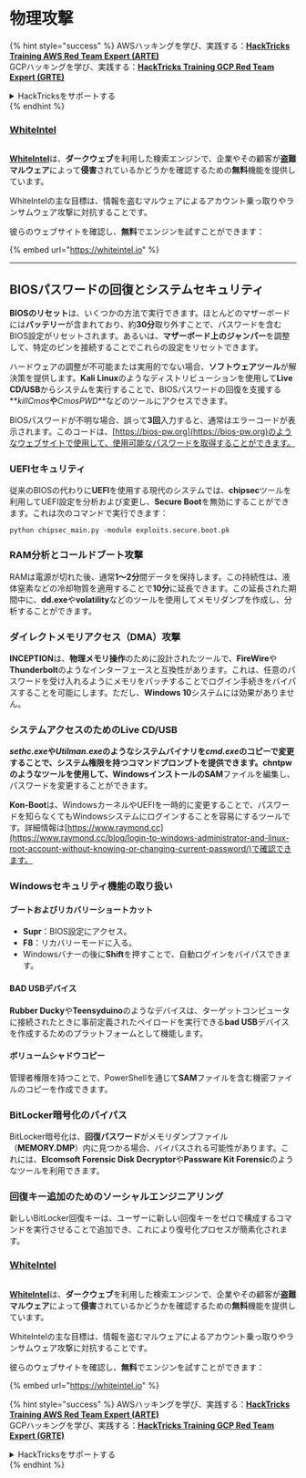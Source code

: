 # 物理攻撃

{% hint style="success" %}
AWSハッキングを学び、実践する：<img src="/.gitbook/assets/arte.png" alt="" data-size="line">[**HackTricks Training AWS Red Team Expert (ARTE)**](https://training.hacktricks.xyz/courses/arte)<img src="/.gitbook/assets/arte.png" alt="" data-size="line">\
GCPハッキングを学び、実践する：<img src="/.gitbook/assets/grte.png" alt="" data-size="line">[**HackTricks Training GCP Red Team Expert (GRTE)**<img src="/.gitbook/assets/grte.png" alt="" data-size="line">](https://training.hacktricks.xyz/courses/grte)

<details>

<summary>HackTricksをサポートする</summary>

* [**サブスクリプションプラン**](https://github.com/sponsors/carlospolop)を確認してください！
* **💬 [**Discordグループ**](https://discord.gg/hRep4RUj7f)または[**Telegramグループ**](https://t.me/peass)に参加するか、**Twitter** 🐦 [**@hacktricks\_live**](https://twitter.com/hacktricks\_live)**をフォローしてください。**
* **[**HackTricks**](https://github.com/carlospolop/hacktricks)および[**HackTricks Cloud**](https://github.com/carlospolop/hacktricks-cloud)のGitHubリポジトリにPRを提出してハッキングトリックを共有してください。**

</details>
{% endhint %}

### [WhiteIntel](https://whiteintel.io)

<figure><img src="/.gitbook/assets/image (1224).png" alt=""><figcaption></figcaption></figure>

[**WhiteIntel**](https://whiteintel.io)は、**ダークウェブ**を利用した検索エンジンで、企業やその顧客が**盗難マルウェア**によって**侵害**されているかどうかを確認するための**無料**機能を提供しています。

WhiteIntelの主な目標は、情報を盗むマルウェアによるアカウント乗っ取りやランサムウェア攻撃に対抗することです。

彼らのウェブサイトを確認し、**無料**でエンジンを試すことができます：

{% embed url="https://whiteintel.io" %}

---

## BIOSパスワードの回復とシステムセキュリティ

**BIOSのリセット**は、いくつかの方法で実行できます。ほとんどのマザーボードには**バッテリー**が含まれており、約**30分**取り外すことで、パスワードを含むBIOS設定がリセットされます。あるいは、**マザーボード上のジャンパー**を調整して、特定のピンを接続することでこれらの設定をリセットできます。

ハードウェアの調整が不可能または実用的でない場合、**ソフトウェアツール**が解決策を提供します。**Kali Linux**のようなディストリビューションを使用して**Live CD/USB**からシステムを実行することで、BIOSパスワードの回復を支援する**_killCmos_**や**_CmosPWD_**などのツールにアクセスできます。

BIOSパスワードが不明な場合、誤って**3回**入力すると、通常はエラーコードが表示されます。このコードは、[https://bios-pw.org](https://bios-pw.org)のようなウェブサイトで使用して、使用可能なパスワードを取得することができます。

### UEFIセキュリティ

従来のBIOSの代わりに**UEFI**を使用する現代のシステムでは、**chipsec**ツールを利用してUEFI設定を分析および変更し、**Secure Boot**を無効にすることができます。これは次のコマンドで実行できます：

`python chipsec_main.py -module exploits.secure.boot.pk`

### RAM分析とコールドブート攻撃

RAMは電源が切れた後、通常**1〜2分**間データを保持します。この持続性は、液体窒素などの冷却物質を適用することで**10分**に延長できます。この延長された期間中に、**dd.exe**や**volatility**などのツールを使用してメモリダンプを作成し、分析することができます。

### ダイレクトメモリアクセス（DMA）攻撃

**INCEPTION**は、**物理メモリ操作**のために設計されたツールで、**FireWire**や**Thunderbolt**のようなインターフェースと互換性があります。これは、任意のパスワードを受け入れるようにメモリをパッチすることでログイン手続きをバイパスすることを可能にします。ただし、**Windows 10**システムには効果がありません。

### システムアクセスのためのLive CD/USB

**_sethc.exe_**や**_Utilman.exe_**のようなシステムバイナリを**_cmd.exe_**のコピーで変更することで、システム権限を持つコマンドプロンプトを提供できます。**chntpw**のようなツールを使用して、Windowsインストールの**SAM**ファイルを編集し、パスワードを変更することができます。

**Kon-Boot**は、WindowsカーネルやUEFIを一時的に変更することで、パスワードを知らなくてもWindowsシステムにログインすることを容易にするツールです。詳細情報は[https://www.raymond.cc](https://www.raymond.cc/blog/login-to-windows-administrator-and-linux-root-account-without-knowing-or-changing-current-password/)で確認できます。

### Windowsセキュリティ機能の取り扱い

#### ブートおよびリカバリーショートカット

- **Supr**：BIOS設定にアクセス。
- **F8**：リカバリーモードに入る。
- Windowsバナーの後に**Shift**を押すことで、自動ログインをバイパスできます。

#### BAD USBデバイス

**Rubber Ducky**や**Teensyduino**のようなデバイスは、ターゲットコンピュータに接続されたときに事前定義されたペイロードを実行できる**bad USB**デバイスを作成するためのプラットフォームとして機能します。

#### ボリュームシャドウコピー

管理者権限を持つことで、PowerShellを通じて**SAM**ファイルを含む機密ファイルのコピーを作成できます。

### BitLocker暗号化のバイパス

BitLocker暗号化は、**回復パスワード**がメモリダンプファイル（**MEMORY.DMP**）内に見つかる場合、バイパスされる可能性があります。これには、**Elcomsoft Forensic Disk Decryptor**や**Passware Kit Forensic**のようなツールを利用できます。

### 回復キー追加のためのソーシャルエンジニアリング

新しいBitLocker回復キーは、ユーザーに新しい回復キーをゼロで構成するコマンドを実行させることで追加でき、これにより復号化プロセスが簡素化されます。

### [WhiteIntel](https://whiteintel.io)

<figure><img src="/.gitbook/assets/image (1224).png" alt=""><figcaption></figcaption></figure>

[**WhiteIntel**](https://whiteintel.io)は、**ダークウェブ**を利用した検索エンジンで、企業やその顧客が**盗難マルウェア**によって**侵害**されているかどうかを確認するための**無料**機能を提供しています。

WhiteIntelの主な目標は、情報を盗むマルウェアによるアカウント乗っ取りやランサムウェア攻撃に対抗することです。

彼らのウェブサイトを確認し、**無料**でエンジンを試すことができます：

{% embed url="https://whiteintel.io" %}

{% hint style="success" %}
AWSハッキングを学び、実践する：<img src="/.gitbook/assets/arte.png" alt="" data-size="line">[**HackTricks Training AWS Red Team Expert (ARTE)**](https://training.hacktricks.xyz/courses/arte)<img src="/.gitbook/assets/arte.png" alt="" data-size="line">\
GCPハッキングを学び、実践する：<img src="/.gitbook/assets/grte.png" alt="" data-size="line">[**HackTricks Training GCP Red Team Expert (GRTE)**<img src="/.gitbook/assets/grte.png" alt="" data-size="line">](https://training.hacktricks.xyz/courses/grte)

<details>

<summary>HackTricksをサポートする</summary>

* [**サブスクリプションプラン**](https://github.com/sponsors/carlospolop)を確認してください！
* **💬 [**Discordグループ**](https://discord.gg/hRep4RUj7f)または[**Telegramグループ**](https://t.me/peass)に参加するか、**Twitter** 🐦 [**@hacktricks\_live**](https://twitter.com/hacktricks\_live)**をフォローしてください。**
* **[**HackTricks**](https://github.com/carlospolop/hacktricks)および[**HackTricks Cloud**](https://github.com/carlospolop/hacktricks-cloud)のGitHubリポジトリにPRを提出してハッキングトリックを共有してください。**

</details>
{% endhint %}

